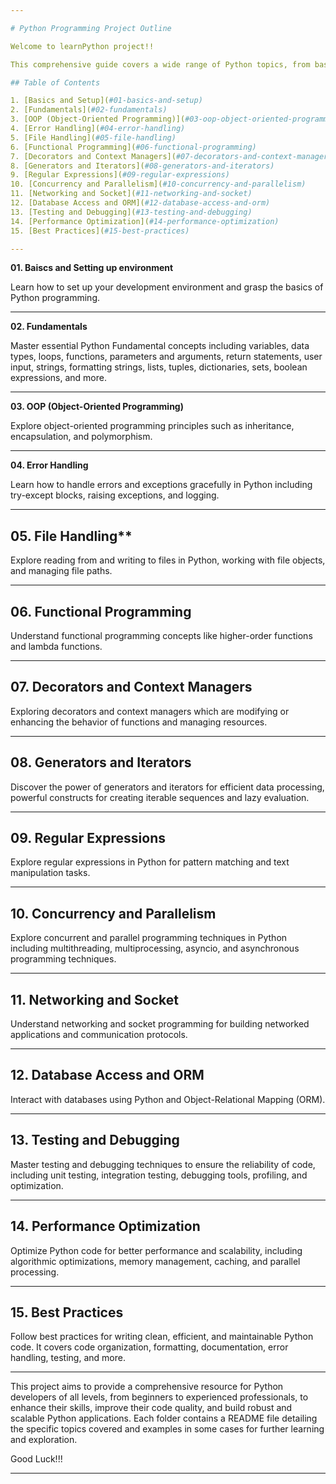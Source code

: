 ```yaml
---

# Python Programming Project Outline

Welcome to learnPython project!! 

This comprehensive guide covers a wide range of Python topics, from basic fundamentals to advanced concepts and best practices. Below is a structured outline of the project, designed to help you navigate through various aspects of Python development efficiently.(Work under progress)

## Table of Contents

1. [Basics and Setup](#01-basics-and-setup)
2. [Fundamentals](#02-fundamentals)
3. [OOP (Object-Oriented Programming)](#03-oop-object-oriented-programming)
4. [Error Handling](#04-error-handling)
5. [File Handling](#05-file-handling)
6. [Functional Programming](#06-functional-programming)
7. [Decorators and Context Managers](#07-decorators-and-context-managers)
8. [Generators and Iterators](#08-generators-and-iterators)
9. [Regular Expressions](#09-regular-expressions)
10. [Concurrency and Parallelism](#10-concurrency-and-parallelism)
11. [Networking and Socket](#11-networking-and-socket)
12. [Database Access and ORM](#12-database-access-and-orm)
13. [Testing and Debugging](#13-testing-and-debugging)
14. [Performance Optimization](#14-performance-optimization)
15. [Best Practices](#15-best-practices)

---
```


**01. Baiscs and Setting up environment**

Learn how to set up your development environment and grasp the basics of Python programming.

---

**02. Fundamentals**

Master essential Python Fundamental concepts including variables, data types, loops, functions, parameters and arguments, return statements, user input, strings, formatting strings, lists, tuples, dictionaries, sets, boolean expressions, and more.

---

**03. OOP (Object-Oriented Programming)**

Explore object-oriented programming principles such as inheritance, encapsulation, and polymorphism.

---

**04. Error Handling**

Learn how to handle errors and exceptions gracefully in Python including try-except blocks, raising exceptions, and logging.

---

## 05. File Handling**

Explore reading from and writing to files in Python, working with file objects, and managing file paths.

---

## 06. Functional Programming
Understand functional programming concepts like higher-order functions and lambda functions.

---

## 07. Decorators and Context Managers
Exploring decorators and context managers which are modifying or enhancing the behavior of functions and managing resources.

---

## 08. Generators and Iterators
Discover the power of generators and iterators for efficient data processing, powerful constructs for creating iterable sequences and lazy evaluation.

---

## 09. Regular Expressions
Explore regular expressions in Python for pattern matching and text manipulation tasks.

---

## 10. Concurrency and Parallelism
Explore concurrent and parallel programming techniques in Python including multithreading, multiprocessing, asyncio, and asynchronous programming techniques.

---

## 11. Networking and Socket
Understand networking and socket programming for building networked applications and communication protocols.

---

## 12. Database Access and ORM
Interact with databases using Python and Object-Relational Mapping (ORM).

---

## 13. Testing and Debugging
Master testing and debugging techniques to ensure the reliability of code, including unit testing, integration testing, debugging tools, profiling, and optimization.

---

## 14. Performance Optimization
Optimize Python code for better performance and scalability, including algorithmic optimizations, memory management, caching, and parallel processing.

---

## 15. Best Practices
Follow best practices for writing clean, efficient, and maintainable Python code. It covers code organization, formatting, documentation, error handling, testing, and more.

---

This project aims to provide a comprehensive resource for Python developers of all levels, from beginners to experienced professionals, to enhance their skills, improve their code quality, and build robust and scalable Python applications. Each folder contains a README file detailing the specific topics covered and examples in some cases for further learning and exploration.

Good Luck!!!

---
 
